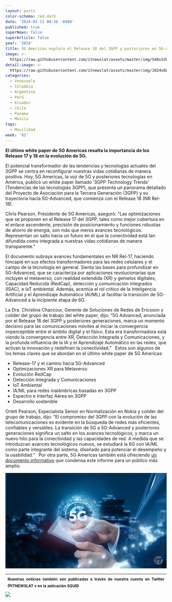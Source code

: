 ```yaml
---
layout: posts
color-schema: red-dark
date: '2024-01-11 08:36 -0400'
published: true
superNews: false
superArticle: false
year: '2024'
title: 5G Americas explora el Release 18 del 3GPP y posteriores en 5G-Advanced
image: >-
  https://raw.githubusercontent.com/itnewslat/assets/master/img/540x320/5G-Tecnologia-p.jpg
detail-image: >-
  https://raw.githubusercontent.com/itnewslat/assets/master/img/1024x680/5G-Tecnologia-g.jpg
categories:
  - Venezuela
  - Colombia
  - Argentina
  - Perú
  - Ecuador
  - Chile
  - Panama
  - Mexico
tags:
  - Movilidad
week: '02'
---
```

**El último white paper de 5G Americas resalta la importancia de los Release 17 y 18 en la evolución de 5G.**

El potencial transformador de las tendencias y tecnologías actuales del 3GPP se centra en reconfigurar nuestras vidas cotidianas de manera positiva. Hoy, 5G Americas, la voz de 5G y posteriores tecnologías en América, publicó un white paper llamado ‘3GPP Technology Trends’ (Tendencias de las tecnologías 3GPP), que presenta un panorama detallado del Proyecto de Asociación para la Tercera Generación (3GPP) y su trayectoria hacia 5G-Advanced, que comienza con el Release 18 (NR Rel-18).

Chris Pearson, Presidente de 5G Americas, aseguró: "Las optimizaciones que se proponen en el Release 17 del 3GPP, tales como mejor cobertura en el enlace ascendente, precisión de posicionamiento y funciones robustas de ahorro de energía, son más que meros avances tecnológicos. Representan un salto hacia un futuro en el que la conectividad está tan difundida como integrada a nuestras vidas cotidianas de manera transparente."

El documento subraya avances fundamentales en NR Rel-17, haciendo hincapié en sus efectos transformadores para las redes celulares y el campo de la tecnología en general. Sienta las bases para profundizar en 5G-Advanced, que se caracteriza por aplicaciones revolucionarias que incluyen el metaverso, con realidad extendida (XR) y gemelos digitales, Capacidad Reducida (RedCap), detección y comunicación integrados (ISAC), e IoT ambiental. Además, acentúa el rol crítico de la Inteligencia Artificial y el Aprendizaje Automático (AI/ML) al facilitar la transición de 5G-Advanced a la incipiente etapa de 6G.

La Dra. Christina Chaccour, Gerente de Soluciones de Redes de Ericsson y colíder del grupo de trabajo del white paper, dijo: “5G Advanced, anunciada por el Release 18 del 3GPP y posteriores generaciones, marca un momento decisivo para las comunicaciones móviles al iniciar la convergencia imperceptible entre el ámbito digital y el físico. Esta era transformadora está viendo la convergencia entre XR, Detección Integrada y Comunicaciones, y la profunda influencia de la IA y el Aprendizaje Automático en las redes, que activan la innovación y redefinen la conectividad.”
 
Estos son algunos de los temas claves que se abordan en el último white paper de 5G Americas:

- Release-17 y el camino hacia 5G-Advanced
- Optimizaciones XR para Metaverso
- Evolución RedCap
- Detección Integrada y Comunicaciones
- IoT Ambiental
- IA/ML para redes inalámbricas basadas en 3GPP
- Espectro e Interfaz Aérea en 3GPP
- Desarrollo sostenible

Orlett Pearson, Especialista Senior en Normalización en Nokia y colíder del grupo de trabajo, dijo: “El compromiso del 3GPP con la evolución de las telecomunicaciones es evidente en la búsqueda de redes más eficientes, confiables y versátiles. La transición de 5G a 5G-Advanced y posteriores generaciones significa un salto en los avances tecnológicos, y marca un nuevo hito para la conectividad y las capacidades de red. A medida que se introduzcan avances tecnológicos nuevos, se estudiará la 6G con IA/ML como parte integrante del sistema, diseñado para potenciar el desempeño y la usabilidad.”
 
Por otra parte, 5G Americas también está ofreciendo [un documento informativo](https://www.5gamericas.org/wp-content/uploads/2024/01/3GPP-Technology-Trends-BP.pdf) que condensa este informe para un público más amplio.

![](https://raw.githubusercontent.com/itnewslat/assets/master/img/540x320/5G-Tecnologia-p.jpg)

<table style="height: 42px;" width="569">
<tbody>
<tr>
<td style="text-align: justify;"><sub><strong>Nuestras noticias también son publicadas a través de nuestra cuenta en Twitter <a href="https://twitter.com/itnewslat?lang=es">@ITNEWSLAT</a> y en la aplicación <a href="https://squidapp.co/en/">SQUID</a></strong></sub></td>
</tr>
</tbody>
</table>

<img src="https://tracker.metricool.com/c3po.jpg?hash=56f88a41e39ab42c063cc51676587a04"/>
